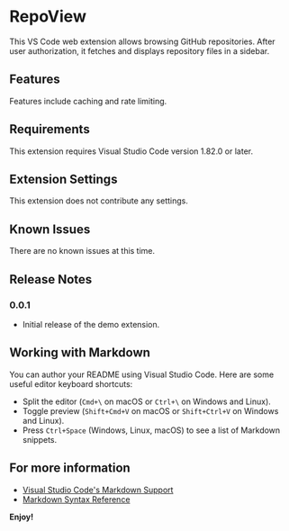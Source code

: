 # RepoView

This VS Code web extension allows browsing GitHub repositories. After user authorization, it fetches and displays repository files in a sidebar.

## Features

Features include caching and rate limiting.

## Requirements

This extension requires Visual Studio Code version 1.82.0 or later.

## Extension Settings

This extension does not contribute any settings.

## Known Issues

There are no known issues at this time.

## Release Notes

### 0.0.1

- Initial release of the demo extension.

## Working with Markdown

You can author your README using Visual Studio Code. Here are some useful editor keyboard shortcuts:

- Split the editor (`Cmd+\` on macOS or `Ctrl+\` on Windows and Linux).
- Toggle preview (`Shift+Cmd+V` on macOS or `Shift+Ctrl+V` on Windows and Linux).
- Press `Ctrl+Space` (Windows, Linux, macOS) to see a list of Markdown snippets.

## For more information

- [Visual Studio Code's Markdown Support](http://code.visualstudio.com/docs/languages/markdown)
- [Markdown Syntax Reference](https://help.github.com/articles/markdown-basics/)

**Enjoy!**
